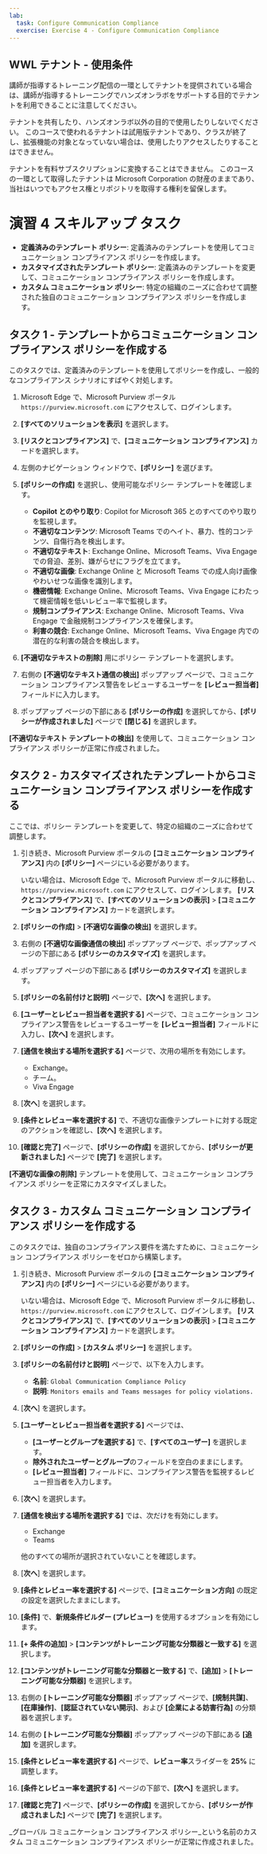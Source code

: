 ```yaml
---
lab:
  task: Configure Communication Compliance
  exercise: Exercise 4 - Configure Communication Compliance
---
```

## WWL テナント - 使用条件

講師が指導するトレーニング配信の一環としてテナントを提供されている場合は、講師が指導するトレーニングでハンズオンラボをサポートする目的でテナントを利用できることに注意してください。

テナントを共有したり、ハンズオンラボ以外の目的で使用したりしないでください。 このコースで使われるテナントは試用版テナントであり、クラスが終了し、拡張機能の対象となっていない場合は、使用したりアクセスしたりすることはできません。

テナントを有料サブスクリプションに変換することはできません。 このコースの一環として取得したテナントは Microsoft Corporation の財産のままであり、当社はいつでもアクセス権とリポジトリを取得する権利を留保します。

# 演習 4 スキルアップ タスク

- **定義済みのテンプレート ポリシー**: 定義済みのテンプレートを使用してコミュニケーション コンプライアンス ポリシーを作成します。
- **カスタマイズされたテンプレート ポリシー**: 定義済みのテンプレートを変更して、コミュニケーション コンプライアンス ポリシーを作成します。
- **カスタム コミュニケーション ポリシー**: 特定の組織のニーズに合わせて調整された独自のコミュニケーション コンプライアンス ポリシーを作成します。

## タスク 1 - テンプレートからコミュニケーション コンプライアンス ポリシーを作成する

このタスクでは、定義済みのテンプレートを使用してポリシーを作成し、一般的なコンプライアンス シナリオにすばやく対処します。

1. Microsoft Edge で、Microsoft Purview ポータル `https://purview.microsoft.com` にアクセスして、ログインします。
1. **[すべてのソリューションを表示]** を選択します。
1. **[リスクとコンプライアンス]** で、**[コミュニケーション コンプライアンス]** カードを選択します。
1. 左側のナビゲーション ウィンドウで、**[ポリシー]** を選びます。
1. **[ポリシーの作成]** を選択し、使用可能なポリシー テンプレートを確認します。

   - **Copilot とのやり取り**: Copilot for Microsoft 365 とのすべてのやり取りを監視します。
   - **不適切なコンテンツ**: Microsoft Teams でのヘイト、暴力、性的コンテンツ、自傷行為を検出します。
   - **不適切なテキスト**: Exchange Online、Microsoft Teams、Viva Engage での脅迫、差別、嫌がらせにフラグを立てます。
   - **不適切な画像**: Exchange Online と Microsoft Teams での成人向け画像やわいせつな画像を識別します。
   - **機密情報**: Exchange Online、Microsoft Teams、Viva Engage にわたって機密情報を低いレビュー率で監視します。
   - **規制コンプライアンス**: Exchange Online、Microsoft Teams、Viva Engage で金融規制コンプライアンスを確保します。
   - **利害の競合**: Exchange Online、Microsoft Teams、Viva Engage 内での潜在的な利害の競合を検出します。

1. **[不適切なテキストの削除]** 用にポリシー テンプレートを選択します。
1. 右側の **[不適切なテキスト通信の検出]** ポップアップ ページで、コミュニケーション コンプライアンス警告をレビューするユーザーを **[レビュー担当者]** フィールドに入力します。
1. ポップアップ ページの下部にある **[ポリシーの作成]** を選択してから、**[ポリシーが作成されました]** ページで **[閉じる]** を選択します。

**[不適切なテキスト テンプレートの検出]** を使用して、コミュニケーション コンプライアンス ポリシーが正常に作成されました。

## タスク 2 - カスタマイズされたテンプレートからコミュニケーション コンプライアンス ポリシーを作成する

ここでは、ポリシー テンプレートを変更して、特定の組織のニーズに合わせて調整します。

1. 引き続き、Microsoft Purview ポータルの **[コミュニケーション コンプライアンス]** 内の **[ポリシー]** ページにいる必要があります。

   いない場合は、Microsoft Edge で、Microsoft Purview ポータルに移動し、`https://purview.microsoft.com` にアクセスして、ログインします。 **[リスクとコンプライアンス]** で、**[すべてのソリューションの表示]** > **[コミュニケーション コンプライアンス]** カードを選択します。

1. **[ポリシーの作成]** > **[不適切な画像の検出]** を選択します。
1. 右側の **[不適切な画像通信の検出]** ポップアップ ページで、ポップアップ ページの下部にある **[ポリシーのカスタマイズ]** を選択します。
1. ポップアップ ページの下部にある **[ポリシーのカスタマイズ]** を選択します。
1. **[ポリシーの名前付けと説明]** ページで、**[次へ]** を選択します。
1. **[ユーザーとレビュー担当者を選択する]** ページで、コミュニケーション コンプライアンス警告をレビューするユーザーを **[レビュー担当者]** フィールドに入力し、**[次へ]** を選択します。
1. **[通信を検出する場所を選択する]** ページで、次用の場所を有効にします。

   - Exchange。
   - チーム。
   - Viva Engage

1. [**次へ**] を選択します。
1. **[条件とレビュー率を選択する]** で、不適切な画像テンプレートに対する既定のアクションを確認し、**[次へ]** を選択します。
1. **[確認と完了]** ページで、**[ポリシーの作成]** を選択してから、**[ポリシーが更新されました]** ページで **[完了]** を選択します。

**[不適切な画像の削除]** テンプレートを使用して、コミュニケーション コンプライアンス ポリシーを正常にカスタマイズしました。

## タスク 3 - カスタム コミュニケーション コンプライアンス ポリシーを作成する

このタスクでは、独自のコンプライアンス要件を満たすために、コミュニケーション コンプライアンス ポリシーをゼロから構築します。

1. 引き続き、Microsoft Purview ポータルの **[コミュニケーション コンプライアンス]** 内の **[ポリシー]** ページにいる必要があります。

   いない場合は、Microsoft Edge で、Microsoft Purview ポータルに移動し、`https://purview.microsoft.com` にアクセスして、ログインします。 **[リスクとコンプライアンス]** で、**[すべてのソリューションの表示]** > **[コミュニケーション コンプライアンス]** カードを選択します。

1. **[ポリシーの作成]** > **[カスタム ポリシー]** を選択します。
1. **[ポリシーの名前付けと説明]** ページで、以下を入力します。

   - **名前**: `Global Communication Compliance Policy`
   - **説明**: `Monitors emails and Teams messages for policy violations.`

1. [**次へ**] を選択します。
1. **[ユーザーとレビュー担当者を選択する]** ページでは、

   - **[ユーザーとグループを選択する]** で、**[すべてのユーザー]** を選択します。
   - **除外されたユーザーとグループ**のフィールドを空白のままにします。
   - **[レビュー担当者]** フィールドに、コンプライアンス警告を監視するレビュー担当者を入力します。

1. [**次へ**] を選択します。
1. **[通信を検出する場所を選択する]** では、次だけを有効にします。

   - Exchange
   - Teams

   他のすべての場所が選択されていないことを確認します。

1. [**次へ**] を選択します。
1. **[条件とレビュー率を選択する]** ページで、**[コミュニケーション方向]** の既定の設定を選択したままにします。
1. **[条件]** で、**新規条件ビルダー (プレビュー)** を使用するオプションを有効にします。
1. **[+ 条件の追加]** > **[コンテンツがトレーニング可能な分類器と一致する]** を選択します。
1. **[コンテンツがトレーニング可能な分類器と一致する]** で、**[追加]** > **[トレーニング可能な分類器]** を選択します。
1. 右側の **[トレーニング可能な分類器]** ポップアップ ページで、**[規制共謀]**、**[在庫操作]**、**[認証されていない開示]**、および **[企業による妨害行為]** の分類器を選択します。
1. 右側の **[トレーニング可能な分類器]** ポップアップ ページの下部にある **[追加]** を選択します。
1. **[条件とレビュー率を選択する]** ページで、**レビュー率**スライダーを **25%** に調整します。
1. **[条件とレビュー率を選択する]** ページの下部で、**[次へ]** を選択します。
1. **[確認と完了]** ページで、**[ポリシーの作成]** を選択してから、**[ポリシーが作成されました]** ページで **[完了]** を選択します。

_グローバル コミュニケーション コンプライアンス ポリシー_という名前のカスタム コミュニケーション コンプライアンス ポリシーが正常に作成されました。
